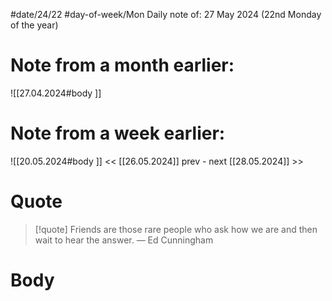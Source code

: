 
#date/24/22
#day-of-week/Mon
Daily note of: 27 May 2024 (22nd Monday of the year)

# Note from a month earlier:
![[27.04.2024#body ]]

# Note from a week earlier:
![[20.05.2024#body ]]
 << [[26.05.2024]] prev - next [[28.05.2024]] >>
# Quote

> [!quote] Friends are those rare people who ask how we are and then wait to hear the answer.
> — Ed Cunningham
# Body

